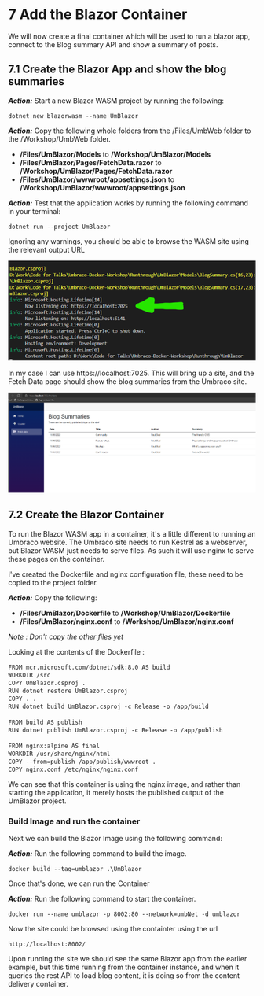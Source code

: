 # 7 Add the Blazor Container

We will now create a final container which will be used to run a blazor app, connect to the Blog summary API and show a summary of posts.

## 7.1 Create the Blazor App and show the blog summaries

***Action:*** Start a new Blazor WASM project by running the following:

    dotnet new blazorwasm --name UmBlazor

***Action:*** Copy the following whole folders from the /Files/UmbWeb folder to the /Workshop/UmbWeb folder.

- **/Files/UmBlazor/Models** to **/Workshop/UmBlazor/Models**
- **/Files/UmBlazor/Pages/FetchData.razor** to **/Workshop/UmBlazor/Pages/FetchData.razor**
- **/Files/UmBlazor/wwwroot/appsettings.json** to **/Workshop/UmBlazor/wwwroot/appsettings.json**

***Action:*** Test that the application works by running the following command in your terminal:

    dotnet run --project UmBlazor
    
Ignoring any warnings, you should be able to browse the WASM site using the relevant output URL

![Blazor App](media/5_BlazorWasm.png)

In my case I can use https://localhost:7025. This will bring up a site, and the Fetch Data page should show the blog summaries from the Umbraco site.

![Blazor Fetch Data](media/5_BlazorWasm2.png)

## 7.2 Create the Blazor Container

To run the Blazor WASM app in a container, it's a little different to running an Umbraco website. The Umbraco site needs to run Kestrel as a webserver, but Blazor WASM just needs to serve files. As such it will use nginx to serve these pages on the container. 

I've created the Dockerfile and nginx configuration file, these need to be copied to the project folder.

***Action:*** Copy the following:

- **/Files/UmBlazor/Dockerfile** to **/Workshop/UmBlazor/Dockerfile**
- **/Files/UmBlazor/nginx.conf** to **/Workshop/UmBlazor/nginx.conf**

*Note : Don't copy the other files yet*

Looking at the contents of the Dockerfile : 

    FROM mcr.microsoft.com/dotnet/sdk:8.0 AS build
    WORKDIR /src
    COPY UmBlazor.csproj .
    RUN dotnet restore UmBlazor.csproj
    COPY . .
    RUN dotnet build UmBlazor.csproj -c Release -o /app/build

    FROM build AS publish
    RUN dotnet publish UmBlazor.csproj -c Release -o /app/publish

    FROM nginx:alpine AS final
    WORKDIR /usr/share/nginx/html
    COPY --from=publish /app/publish/wwwroot .
    COPY nginx.conf /etc/nginx/nginx.conf

We can see that this container is using the nginx image, and rather than starting the application, it merely hosts the published output of the UmBlazor project. 

### Build Image and run the container

Next we can build the Blazor Image using the following command:

***Action:*** Run the following command to build the image.

    docker build --tag=umblazor .\UmBlazor    

Once that's done, we can run the Container

***Action:*** Run the following command to start the container.

    docker run --name umblazor -p 8002:80 --network=umbNet -d umblazor

Now the site could be browsed using the containter using the url

    http://localhost:8002/

Upon running the site we should see the same Blazor app from the earlier example, but this time running from the container instance, and when it queries the rest API to load blog content, it is doing so from the content delivery container.

